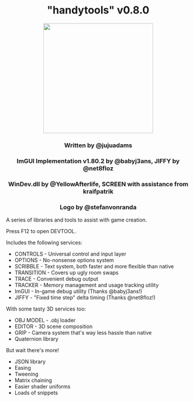 <h1 align="center">"handytools" v0.8.0</h1>
<p align="center"><img src="https://raw.githubusercontent.com/GameMakerDiscord/handytools/master/LOGO_small.png" style="display:block; margin:auto; width:300px"></p>

<h3 align="center">Written by @jujuadams</h3>
<h3 align="center">ImGUI Implementation v1.80.2 by @babyj3ans, JIFFY by @net8floz</h3>
<h3 align="center">WinDev.dll by @YellowAfterlife, SCREEN with assistance from kraifpatrik</h3>
<h3 align="center">Logo by @stefanvonranda</h3>



A series of libraries and tools to assist with game creation.
	
Press F12 to open DEVTOOL.

Includes the following services:
* CONTROLS - Universal control and input layer
* OPTIONS - No-nonsense options system
* SCRIBBLE - Text system, both faster and more flexible than native
* TRANSITION - Covers up ugly room swaps
* TRACE - Convenient debug output
* TRACKER - Memory management and usage tracking utility
* ImGUI - In-game debug utility (Thanks @babyj3ans!)
* JIFFY - "Fixed time step" delta timing (Thanks @net8floz!)

With some tasty 3D services too:
* OBJ MODEL - .obj loader
* EDITOR - 3D scene composition
* GRIP - Camera system that's way less hassle than native
* Quaternion library

But wait there's more!
* JSON library
* Easing
* Tweening
* Matrix chaining
* Easier shader uniforms
* Loads of snippets
